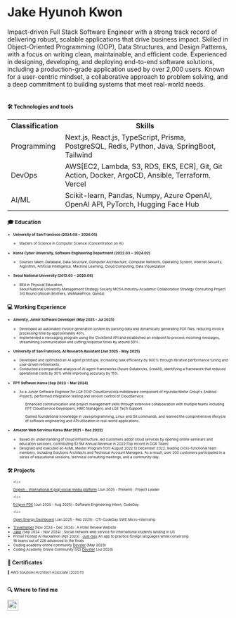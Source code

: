 # Jake Hyunoh Kwon 
Impact-driven Full Stack Software Engineer with a strong track record of delivering robust, scalable applications that drive business impact. Skilled in Object-Oriented Programming (OOP), Data Structures, and Design Patterns, with a focus on writing clean, maintainable, and efficient code. Experienced in designing, developing, and deploying end-to-end software solutions, including a production-grade application used by over 2,000 users. Known for a user-centric mindset, a collaborative approach to problem solving, and a deep commitment to building systems that meet real-world needs.  <br><br>
<div style="font-size:8px;">

<div>

## 🛠  Technologies and tools

<table>
  <th>
    Classification
  </th>
  <th>
    Skills
  </th>
  <tr>
    <td>Programming</td>
    <td>Next.js, React.js, TypeScript, Prisma, PostgreSQL, Redis, Python, Java, SpringBoot, Tailwind 
</td>
  </tr>
  <tr>
    <td>DevOps</td>
    <td> AWS[EC2, Lambda, S3, RDS, EKS, ECR],  Git, Git Action, Docker, ArgoCD, Ansible, Terraform. Vercel   </td>
  </tr>
  <tr>
    <td>AI/ML</td>
    <td>Scikit-learn, Pandas, Numpy, Azure OpenAI, OpenAI API, PyTorch, Hugging Face Hub  </td>
  </tr>




</table>



## 🎓  Education


<ul><li><h4>University of San Francisco (2024.08 ~ 2026.05) </h4></li>
  <ul>
    <li>Masters of Science in Computer Science (Concentration on AI) </li>
  </ul>
</ul>
  
  
<ul>
  <li><h4>Korea Cyber ​​University, Software Engineering Department (2022.03 ~ 2024.02) </h4>  </li>
  <ul>
  <li>Courses taken: Database, Data Structure, Computer Architecture, Computer Network, Operating System, Internet Security, Algorithm, Artificial Intelligence, Machine Learning, Cloud   Computing, Data Visualization
    </li>
   </ul> 
</ul>

<ul>
  <li>
<h4> Seoul National University (2013.03 ~ 2020.08) </h4></li>
  <ul><li>
BEd in Physical Education,<br>
Seoul National University Management Strategy Society MCSA Industry-Academic Collaboration Strategy Consulting Project 3rd Round (Wooah Brothers, WeMakePrice, Qanda)</li>
  </ul>
</ul>


## 💻  Working Experience

<ul><li><h4>Amenity, Junior Software Developer    (May 2025 - Jul 2025)</h4></li>
  <ul>
<li>Developed an automated invoice generation system by parsing data and dynamically generating PDF files, reducing invoice processing time by approximately 40%. </li>
<li>Implemented a messaging program using the ClickSend API and established an endpoint to process incoming messages, streamlining communication and cutting response times by around 30%.</li>
</ul></ul>



<ul><li><h4>University of San Francisco, AI Research Assistant (Jan 2025 - May 2025)</h4></li>
  <ul>
<li>Developed and optimized an AI agent prototype, increasing task efficiency by 900% through iterative performance tuning and user-driven refinements. </li>
<li>Conducted a comparative analysis of AI agent frameworks (Azure Databricks, CrewAI), identifying a framework that reduced operational costs by 30% while improving accuracy by 15%.</li>
</ul></ul>


<ul><li><h4>FPT Software Korea (Sep 2023 ~ Mar 2024)</h4></li>
  <ul>
<li>As a Junior Software Engineer for LGE POIP CloudService(a middleware component of Hyundai Motor Group's Android Project), performed integration testing and version control of CloudService.</li>
 
<ul>Enhanced communication and project management skills through extensive collaboaration with multiple teams including FPT CloudService Developers, HMC Managers, and LGE Tech Support.</ul>
    <ul>
 
Gained foundational knowledge in Java programming, Linux and Git commands, and leanred the comprehensive lifecycle of software engineering and API utilization in real-world applications.</ul>
    </ul>
</ul>

  
<ul>
<li><h4>Amazon Web Services Korea (Mar 2021 ~ Dec 2022)</h4></li>
<ul><li>Based on understanding of cloud infrastructure, led customers adopt cloud services by opening online seminars and education sessions, contributing $1.5M Annual Revenue in 2022(Top record in DGR Team)</li>
<li>
Designed and executed an AI/ML Master Program from August 2022 to December 2022, leading cross-functional team members, including Solutions Architects and Technical Account Managers. As a result, over 200 customers participated in a series of educational sessions, technical consulting meetings, and a community day.</li>
</ul></ul>





## 🛠   Projects 




<ul>

    <li>
<a href="https://github.com/kwohyuno/dojeon-BE">Dojeon - International K-pop social media platform</a> (Jun 2025 - Present) : Project Leader    
</li>

    <li>
<a href="https://github.com/Phinhas214/eclipse.pde.git">Eclipse PDE</a> (Jun 2025 - Aug 2025) : Software Engineering Intern, CodeDay    
</li>


  
    <li>
<a href="https://jake-kwon.blogspot.com/2025/02/open-source-project-open-energy.html">Open Energy Dashboard</a> (Jan 2025 - Feb 2025) : CTI-CodeDay SWE Micro-internship    

</li>

  <li>
<a href="https://github.com/kwohyuno/Travelhelper">Travelhelper</a> (Nov 2024 - Dec 2024) : A Hotel Review Website    

</li>

  
  <li>
<a href="https://github.com/kwohyuno/SideProject-Jake.git">Jake</a> (Sep 2024 - Nov 2024) : Social network web service for international students landing in US   

</li>



<li>Primer Hosted AI Hackathon (Apr 2023) : <a href="https://www.youtube.com/watch?v=sNOpKLsg_84">Just-Say</a> An app to practice foreign languages ​​while conversing <br> 16 teams out of 226 advanced to the finals</li>



<li>Coding academy online community <a href="https://github.com/kddongkyu/bit701-four-semi">Devster</a> (May 2023)</li>



<li>
Coding Academy Online Community (v2)
<a href="https://github.com/kddongkyu/bit701-four-semi">Devster</a> (Jul 2023)</li>



</ul>  





## 📖  Certificates

📝 AWS Solutions Architect Associate (2020.11) 
<br><br>

## 🔍  Where to find me


[<img src="https://img.shields.io/badge/LinkedIn-282C34?logo=linkedin&logoColor=0077B5" alt="LinkedIn logo" title="LinkedIn" height="25" />](https://www.linkedin.com/in/현오-권-395684188/)

<br>



